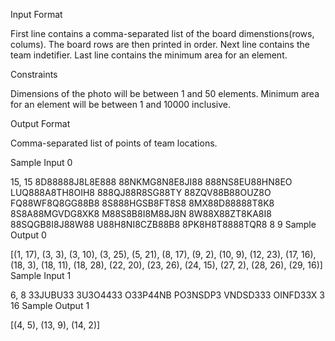 Input Format

First line contains a comma-separated list of the board dimenstions(rows, colums). The board rows are then printed in order. Next line contains the team indetifier. Last line contains the minimum area for an element.

Constraints

Dimensions of the photo will be between 1 and 50 elements. Minimum area for an element will be between 1 and 10000 inclusive.

Output Format

Comma-separated list of points of team locations.

Sample Input 0

15, 15
8D88888J8L8E888
88NKMG8N8E8JI88 
888NS8EU88HN8EO 
LUQ888A8TH8OIH8 
888QJ88R8SG88TY 
88ZQV88B88OUZ8O 
FQ88WF8Q8GG88B8 
8S888HGSB8FT8S8
8MX88D88888T8K8
8S8A88MGVDG8XK8
M88S8B8I8M88J8N
8W88X88ZT8KA8I8
88SQGB8I8J88W88
U88H8NI8CZB88B8
8PK8H8T8888TQR8
8
9
Sample Output 0

[(1, 17), (3, 3), (3, 10), (3, 25), (5, 21), (8, 17), (9, 2), (10, 9), (12, 23), (17, 16), (18, 3), (18, 11), (18, 28), (22, 20), (23, 26), (24, 15), (27, 2), (28, 26), (29, 16)]
Sample Input 1

6, 8
33JUBU33
3U3O4433
O33P44NB
PO3NSDP3
VNDSD333
OINFD33X
3
16
Sample Output 1

[(4, 5), (13, 9), (14, 2)]